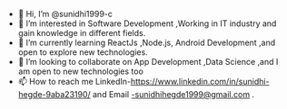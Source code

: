 - 👋 Hi, I’m @sunidhi1999-c
- 👀 I’m interested in Software Development ,Working in IT industry and gain knowledge in different fields.
- 🌱 I’m currently learning ReactJs ,Node.js, Android Development ,and open to explore new technologies. 
- 💞️ I’m looking to collaborate on App Development ,Data Science ,and I am open to new technologies too
- 📫 How to reach me LinkedIn-https://www.linkedin.com/in/sunidhi-hegde-9aba23190/  and Email -sunidhihegde1999@gmail.com .

<!---
sunidhi1999-c/sunidhi1999-c is a ✨ special ✨ repository because its `README.md` (this file) appears on your GitHub profile.
You can click the Preview link to take a look at your changes.
--->
